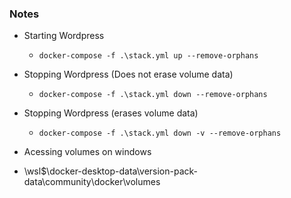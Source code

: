 

### Notes

- Starting Wordpress
  * `docker-compose -f .\stack.yml up --remove-orphans`
- Stopping Wordpress (Does not erase volume data)
  * `docker-compose -f .\stack.yml down --remove-orphans`
- Stopping Wordpress (erases volume data)
  * `docker-compose -f .\stack.yml down -v --remove-orphans`

- Acessing volumes on windows
 * \\wsl$\docker-desktop-data\version-pack-data\community\docker\volumes